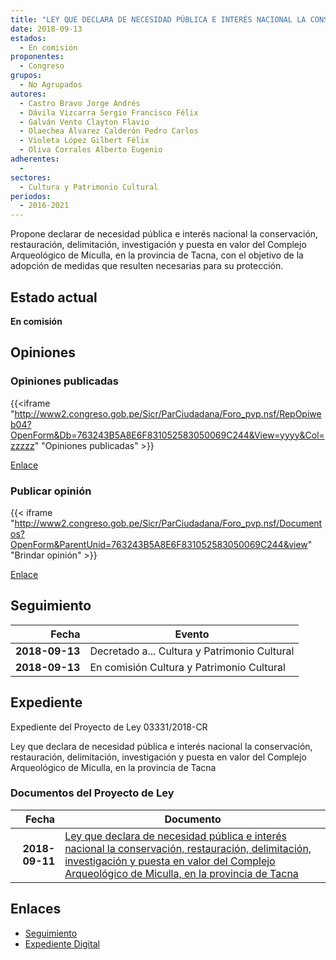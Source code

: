 ```yaml
---
title: "LEY QUE DECLARA DE NECESIDAD PÚBLICA E INTERÉS NACIONAL LA CONSERVACIÓN, RESTAURACIÓN, DELIMITACIÓN, INVESTIGACIÓN Y PUESTA EN VALOR DEL COMPLEJO ARQUEOLÓGICO DE MICULLA, EN LA PROVINCIA DE TACNA"
date: 2018-09-13
estados: 
  - En comisión
proponentes: 
  - Congreso
grupos: 
  - No Agrupados
autores: 
  - Castro Bravo Jorge Andrés
  - Dávila Vizcarra Sergio Francisco Félix
  - Galván Vento Clayton Flavio
  - Olaechea Álvarez Calderón Pedro Carlos
  - Violeta López Gilbert Félix
  - Oliva Corrales Alberto Eugenio
adherentes: 
  - 
sectores: 
  - Cultura y Patrimonio Cultural
periodos: 
  - 2016-2021
---
```


Propone declarar de necesidad pública e interés nacional la conservación, restauración, delimitación, investigación y puesta en valor del Complejo Arqueológico de Miculla, en la provincia de Tacna, con el objetivo de la adopción de medidas que resulten necesarias para su protección.


## Estado actual

**En comisión**

## Opiniones

### Opiniones publicadas

{{<iframe "http://www2.congreso.gob.pe/Sicr/ParCiudadana/Foro_pvp.nsf/RepOpiweb04?OpenForm&Db=763243B5A8E6F831052583050069C244&View=yyyy&Col=zzzzz" "Opiniones publicadas" >}}

[Enlace](http://www2.congreso.gob.pe/Sicr/ParCiudadana/Foro_pvp.nsf/RepOpiweb04?OpenForm&Db=763243B5A8E6F831052583050069C244&View=yyyy&Col=zzzzz)
### Publicar opinión

{{< iframe "http://www2.congreso.gob.pe/Sicr/ParCiudadana/Foro_pvp.nsf/Documentos?OpenForm&ParentUnid=763243B5A8E6F831052583050069C244&view" "Brindar opinión" >}}

[Enlace](http://www2.congreso.gob.pe/Sicr/ParCiudadana/Foro_pvp.nsf/Documentos?OpenForm&ParentUnid=763243B5A8E6F831052583050069C244&view)

## Seguimiento

| Fecha | Evento |
|------:|--------|
| **2018-09-13** | Decretado a... Cultura y Patrimonio Cultural|
| **2018-09-13** | En comisión Cultura y Patrimonio Cultural|


## Expediente

Expediente del Proyecto de Ley 03331/2018-CR

Ley que declara de necesidad pública e interés nacional la conservación, restauración, delimitación, investigación y puesta en valor del Complejo Arqueológico de Miculla, en la provincia de Tacna


### Documentos del Proyecto de Ley

| Fecha | Documento |
|------:|--------|
| **2018-09-11** | [Ley que declara de necesidad pública e interés nacional la conservación, restauración, delimitación, investigación y puesta en valor del Complejo Arqueológico de Miculla, en la provincia de Tacna](http://www.leyes.congreso.gob.pe/Documentos/2016_2021/Proyectos_de_Ley_y_de_Resoluciones_Legislativas/PL0333120180911.pdf) |

## Enlaces 

- [Seguimiento](http://www2.congreso.gob.pe/Sicr/TraDocEstProc/CLProLey2016.nsf/f7fff46988ca05b1052578e100829cc7/088a79e8ada7976c052583050077c84e?OpenDocument)
- [Expediente Digital](http://www2.congreso.gob.pe/Sicr/TraDocEstProc/CLProLey2016.nsf/f7fff46988ca05b1052578e100829cc7/088a79e8ada7976c052583050077c84e?OpenDocument&Click=05257FB7005EB655.eb71d0cf91d8294e05256cdf006b5706/$Body/0.1C6C)
